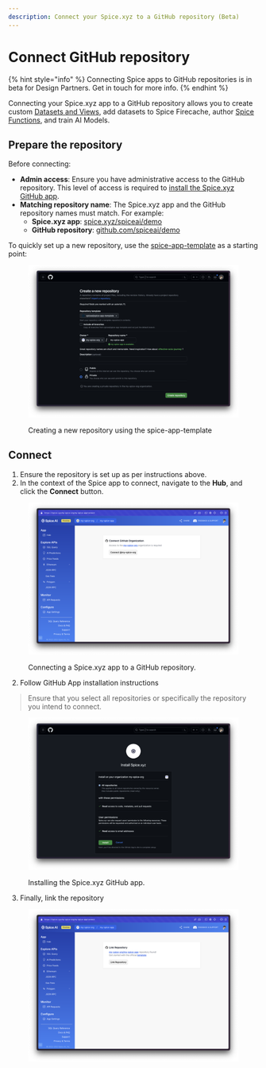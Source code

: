 ```yaml
---
description: Connect your Spice.xyz to a GitHub repository (Beta)
---
```


# Connect GitHub repository

{% hint style="info" %}
Connecting Spice apps to GitHub repositories is in beta for Design Partners. Get in touch for more info.
{% endhint %}

Connecting your Spice.xyz app to a GitHub repository allows you to create custom [Datasets and Views](datasets-beta.md), add datasets to Spice Firecache, author [Spice Functions](spice-functions/), and train AI Models.

## Prepare the repository

Before connecting:

* **Admin access**: Ensure you have administrative access to the GitHub repository. This level of access is required to [install the Spice.xyz GitHub app](https://docs.github.com/en/apps/using-github-apps/installing-a-github-app-from-github-marketplace-for-your-organizations#requirements-to-install-a-github-app-on-an-organization).
* **Matching repository name**: The Spice.xyz app and the GitHub repository names must match. For example:
  * **Spice.xyz app**: [spice.xyz/spiceai/demo](https://spice.xyz/spiceai/demo)
  * **GitHub repository**: [github.com/spiceai/demo](https://github.com/spiceai/demo)

To quickly set up a new repository, use the [spice-app-template](https://github.com/spiceai/spice-app-template) as a starting point:

<figure><img src="../../.gitbook/assets/CleanShot 2023-07-26 at 12.14.05@2x.png" alt=""><figcaption><p>Creating a new repository using the spice-app-template</p></figcaption></figure>

## Connect

1. Ensure the repository is set up as per instructions above.
2. In the context of the Spice app to connect, navigate to the **Hub**, and click the **Connect** button.

<figure><img src="../../.gitbook/assets/CleanShot 2023-07-26 at 12.12.24@2x.png" alt=""><figcaption><p>Connecting a Spice.xyz app to a GitHub repository.</p></figcaption></figure>

2. Follow GitHub App installation instructions

> Ensure that you select all repositories or specifically the repository you intend to connect.

<figure><img src="../../.gitbook/assets/CleanShot 2023-07-26 at 12.12.34@2x.png" alt=""><figcaption><p>Installing the Spice.xyz GitHub app.</p></figcaption></figure>

3. Finally, link the repository

<figure><img src="../../.gitbook/assets/CleanShot 2023-07-26 at 12.30.08@2x.png" alt=""><figcaption></figcaption></figure>

##

